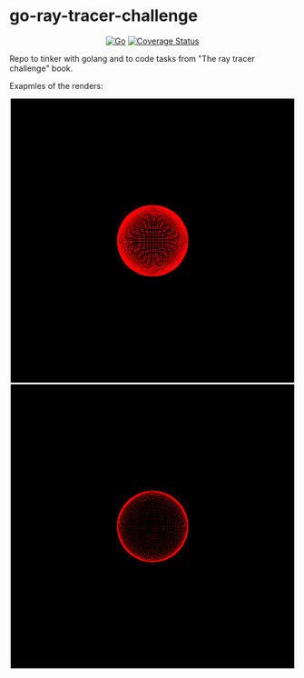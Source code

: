 # go-ray-tracer-challenge

<div align="center">


[![Go](https://github.com/yurket/go-ray-tracer-challenge/actions/workflows/go.yml/badge.svg?branch=main)](https://github.com/yurket/go-ray-tracer-challenge/actions/workflows/go.yml) [![Coverage Status](https://coveralls.io/repos/github/yurket/go-ray-tracer-challenge/badge.svg?branch=main)](https://coveralls.io/github/yurket/go-ray-tracer-challenge?branch=main)

</div>

Repo to tinker with golang and to code tasks from "The ray tracer challenge" book.

Exapmles of the renders:

<div align="center">

<img src="./gallery/chapter05_sphere_projection02.png" width="500"/> <img src="./gallery/chapter05_sphere_projection05.png" width="500"/>

</div>
